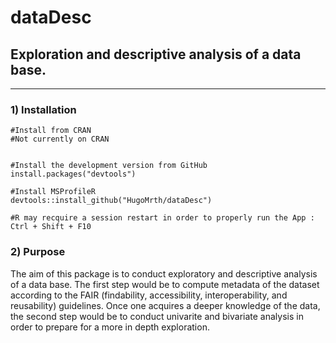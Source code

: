 # dataDesc

## Exploration and descriptive analysis of a data base.
  
  
***

 ### 1) Installation

```
#Install from CRAN 
#Not currently on CRAN

  
#Install the development version from GitHub  
install.packages("devtools")

#Install MSProfileR
devtools::install_github("HugoMrth/dataDesc")

#R may recquire a session restart in order to properly run the App : Ctrl + Shift + F10
```
  
### 2) Purpose

The aim of this package is to conduct exploratory and descriptive analysis of a data base. 
The first step would be to compute metadata of the dataset according to the FAIR (findability, accessibility, interoperability, and reusability) guidelines. 
Once one acquires a deeper knowledge of the data, the second step would be to conduct univarite and bivariate analysis in order to prepare for a more in depth exploration.




